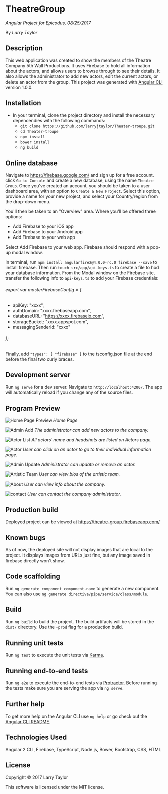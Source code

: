 # TheatreGroup

_Angular Project for Epicodus, 08/25/2017_

By _Larry Taylor_

## Description
This web application was created to show the members of the Theatre Company 5th Wall Productions. It uses Firebase to hold all information about the actors, and allows users to browse through to see their details. It also allows the administrator to add new actors, edit the current actors, or delete an actor from the group.
This project was generated with [Angular CLI](https://github.com/angular/angular-cli) version 1.0.0.

## Installation

* In your terminal, clone the project directory and install the necessary depencendies with the following commands:
  * `git clone https://github.com/larryjtaylor/Theater-troupe.git`
  * `cd Theater-troupe`
  * `npm install`
  * `bower install`
  * `ng build`

## Online database

Navigate to https://firebase.google.com/ and sign up for a free account. click `Go to Console` and create a new database, using the name `Theatre Group`. Once you've created an account, you should be taken to a user dashboard area, with an option to `Create a New Project`. Select this option, provide a name for your new project, and select your Country/region from the drop-down menu.

You'll then be taken to an "Overview" area. Where you'll be offered three options:

* Add Firebase to your iOS app
* Add Firebase to your Android app
* Add Firebase to your web app

Select Add Firebase to your web app. Firebase should respond with a pop-up modal window.

In terminal, run `npm install angularfire2@4.0.0-rc.0 firebase --save` to install firebase. Then run `touch src/app/api-keys.ts` to create a file to hod your database information. From the Modal window on the Firebase site, transfer the following info to `api-keys.ts` to add your Firebase credentials:
###### export var masterFirebaseConfig = {
 * apiKey: "xxxx",
 * authDomain: "xxxx.firebaseapp.com",
 * databaseURL: "https://xxxx.firebaseio.com",
 * storageBucket: "xxxx.appspot.com",
 * messagingSenderId: "xxxx"
 ###### };

Finally, add `"types": [ "firebase" ]` to the tsconfig.json file at the end before the final two curly braces.

## Development server

Run `ng serve` for a dev server. Navigate to `http://localhost:4200/`. The app will automatically reload if you change any of the source files.

##  Program Preview
![Home Page Preview](screenshots/home.png)
_Home Page_

![Admin Add](screenshots/admin_add.png)
_The administrator can add new actors to the company._

![Actor List](screenshots/actor_list.png)
_All actors' name and headshots are listed on Actors page._

![Actor](screenshots/actor.png)
_User can click on an actor to go to their individual information page._

![Admin Update](screenshots/update.png)
_Administrator can update or remove an actor._

![Artistic Team](screenshots/artistic_team.png)
_User can view bios of the artistic team._

![About](screenshots/about.png)
_User can view info about the company._

![contact](screenshots/contact.png)
_User can contact the company administrator._

## Production build

Deployed project can be viewed at https://theatre-group.firebaseapp.com/

## Known bugs

As of now, the deployed site will not display images that are local to the project. It displays images from URLs just fine, but any image saved in firebase directly won't show.

## Code scaffolding

Run `ng generate component component-name` to generate a new component. You can also use `ng generate directive/pipe/service/class/module`.

## Build

Run `ng build` to build the project. The build artifacts will be stored in the `dist/` directory. Use the `-prod` flag for a production build.

## Running unit tests

Run `ng test` to execute the unit tests via [Karma](https://karma-runner.github.io).

## Running end-to-end tests

Run `ng e2e` to execute the end-to-end tests via [Protractor](http://www.protractortest.org/).
Before running the tests make sure you are serving the app via `ng serve`.

## Further help

To get more help on the Angular CLI use `ng help` or go check out the [Angular CLI README](https://github.com/angular/angular-cli/blob/master/README.md).

## Technologies Used

Angular 2 CLI, Firebase, TypeScript, Node.js, Bower, Bootstrap, CSS, HTML

## License

Copyright &copy; 2017 Larry Taylor

This software is licensed under the MIT license.
